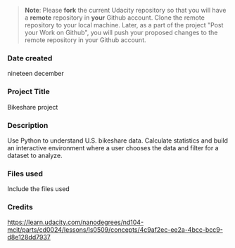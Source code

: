 >**Note**: Please **fork** the current Udacity repository so that you will have a **remote** repository in **your** Github account. Clone the remote repository to your local machine. Later, as a part of the project "Post your Work on Github", you will push your proposed changes to the remote repository in your Github account.

### Date created
nineteen december

### Project Title
Bikeshare project 

### Description
Use Python to understand U.S. bikeshare data. Calculate statistics and build an interactive environment where a user chooses the data and filter for a dataset to analyze.

### Files used
Include the files used

### Credits
https://learn.udacity.com/nanodegrees/nd104-mcit/parts/cd0024/lessons/ls0509/concepts/4c9af2ec-ee2a-4bcc-bcc9-d8e128dd7937


